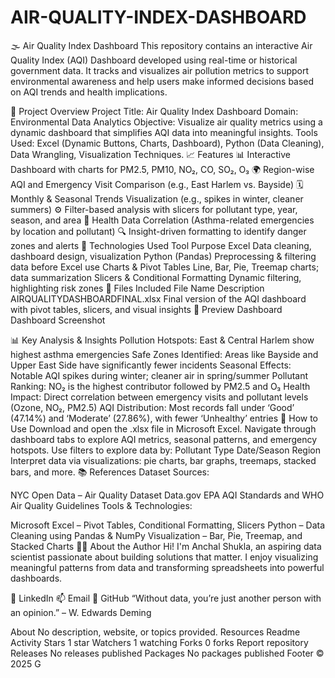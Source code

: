 

# AIR-QUALITY-INDEX-DASHBOARD


🌫️ Air Quality Index Dashboard
This repository contains an interactive Air Quality Index (AQI) Dashboard developed using real-time or historical government data. It tracks and visualizes air pollution metrics to support environmental awareness and help users make informed decisions based on AQI trends and health implications.

📌 Project Overview
Project Title: Air Quality Index Dashboard
Domain: Environmental Data Analytics
Objective: Visualize air quality metrics using a dynamic dashboard that simplifies AQI data into meaningful insights.
Tools Used: Excel (Dynamic Buttons, Charts, Dashboard), Python (Data Cleaning), Data Wrangling, Visualization Techniques.
📈 Features
📊 Interactive Dashboard with charts for PM2.5, PM10, NO₂, CO, SO₂, O₃
🌍 Region-wise AQI and Emergency Visit Comparison (e.g., East Harlem vs. Bayside)
🗓️ Monthly & Seasonal Trends Visualization (e.g., spikes in winter, cleaner summers)
⚙️ Filter-based analysis with slicers for pollutant type, year, season, and area
🧠 Health Data Correlation (Asthma-related emergencies by location and pollutant)
🔍 Insight-driven formatting to identify danger zones and alerts
🔧 Technologies Used
Tool	Purpose
Excel	Data cleaning, dashboard design, visualization
Python (Pandas)	Preprocessing & filtering data before Excel use
Charts & Pivot Tables	Line, Bar, Pie, Treemap charts; data summarization
Slicers & Conditional Formatting	Dynamic filtering, highlighting risk zones
📂 Files Included
File Name	Description
AIRQUALITYDASHBOARDFINAL.xlsx	Final version of the AQI dashboard with pivot tables, slicers, and visual insights
📸 Preview
Dashboard
Dashboard Screenshot

📊 Key Analysis & Insights
Pollution Hotspots: East & Central Harlem show highest asthma emergencies
Safe Zones Identified: Areas like Bayside and Upper East Side have significantly fewer incidents
Seasonal Effects: Notable AQI spikes during winter; cleaner air in spring/summer
Pollutant Ranking: NO₂ is the highest contributor followed by PM2.5 and O₃
Health Impact: Direct correlation between emergency visits and pollutant levels (Ozone, NO₂, PM2.5)
AQI Distribution: Most records fall under ‘Good’ (47.14%) and ‘Moderate’ (27.86%), with fewer ‘Unhealthy’ entries
🚀 How to Use
Download and open the .xlsx file in Microsoft Excel.
Navigate through dashboard tabs to explore AQI metrics, seasonal patterns, and emergency hotspots.
Use filters to explore data by:
Pollutant Type
Date/Season
Region
Interpret data via visualizations: pie charts, bar graphs, treemaps, stacked bars, and more.
📚 References
Dataset Sources:

NYC Open Data – Air Quality Dataset
Data.gov
EPA AQI Standards and WHO Air Quality Guidelines
Tools & Technologies:

Microsoft Excel – Pivot Tables, Conditional Formatting, Slicers
Python – Data Cleaning using Pandas & NumPy
Visualization – Bar, Pie, Treemap, and Stacked Charts
🙋‍♀️ About the Author
Hi! I'm Anchal Shukla, an aspiring data scientist passionate about building solutions that matter. I enjoy visualizing meaningful patterns from data and transforming spreadsheets into powerful dashboards.

💼 LinkedIn
📫 Email
🐙 GitHub
“Without data, you’re just another person with an opinion.” – W. Edwards Deming

About
No description, website, or topics provided.
Resources
 Readme
 Activity
Stars
 1 star
Watchers
 1 watching
Forks
 0 forks
Report repository
Releases
No releases published
Packages
No packages published
Footer
© 2025 G
